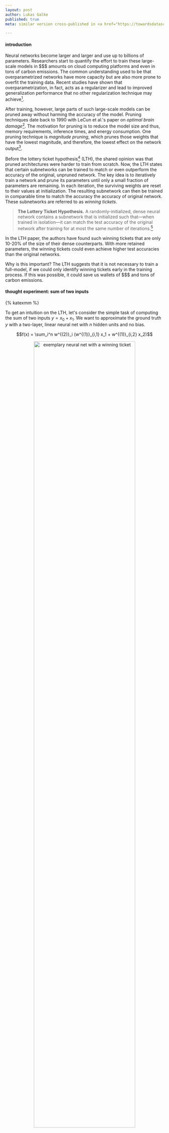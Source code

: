 ```yaml
---
layout: post
author: Lukas Galke
published: true
meta: similar version cross-published in <a href="https://towardsdatascience.com/state-of-the-lottery-e705984e4df">towardsdatascience.com</a>

---
```



#### introduction

Neural networks become larger and larger and use up to billions of parameters.
Researchers start to quantify the effort to train these large-scale models in
\$\$\$ amounts on cloud computing platforms and even in tons of carbon
emissions. The common understanding used to be that overparametrized networks
have more capacity but are also more prone to overfit the training data. Recent
studies have shown that overparametrization, in fact, acts as a regularizer and
lead to improved generalization performance that no other regularization
technique may achieve[^arora2018].

After training, however, large parts of such large-scale models can be pruned
away without harming the accuracy of the model. Pruning techniques date back to
1990 with LeCun et al.'s paper on *optimal brain damage*[^braindmg]. The
motivation for pruning is to reduce the model size and thus, memory
requirements, inference times, and energy consumption. One pruning technique is
*magnitude pruning*, which prunes those weights that have the lowest magnitude,
and therefore, the lowest effect on the network output[^mp].

Before the lottery ticket hypothesis[^lth] (LTH), the shared opinion was that
pruned architectures were harder to train from scratch. Now, the LTH states
that certain subnetworks can be trained to match or even outperform the
accuracy of the original, unpruned network. The key idea is to iteratively
train a network and prune its parameters until only a small fraction of
parameters are remaining. In each iteration, the surviving weights are reset to
their values at initialization. The resulting subnetwork can then be trained in
comparable time to match the accuracy the accuracy of original network. These
subnetworks are referred to as *winning tickets*.

> **The Lottery Ticket Hypothesis.** A randomly-initialized, dense neural
> network contains a subnetwork that is initialized such that—when trained in
> isolation—it can match the test accuracy of the original network after
> training for at most the same number of iterations.[^lth]

In the LTH paper, the authors have found such winning tickets that are
only 10-20% of the size of their dense counterparts. With more retained
parameters, the winning tickets could even achieve higher test accuracies than
the original networks.

Why is this important? The LTH suggests that it is not necessary to train
a full-model, if we could only identify winning tickets early in the training
process. If this was possible, it could save us wallets of \$\$\$ and tons of
carbon emissions. 

#### thought experiment: sum of two inputs

{% katexmm %}
 
To get an intuition on the LTH, let's consider the simple task of computing the sum of two inputs $y = x_0 + x_1$.
We want to approximate the ground truth $y$ with a two-layer, linear neural net with $n$ hidden units and no bias.

$$f(x) = \sum_i^n w^{(2)}_i (w^{(1)}_{i,1} x_1 + w^{(1)}_{i,2} x_2)$$

<center>
<img src="/assets/img/LTH.png" alt="exemplary neural net with a winning ticket" width="80%"/>
</center>

For humans, a winning ticket for the sum of two inputs is easy to determine.
Such a winning ticket would be $w^{(1)}_{i,1} = w^{(1)}_{i,2} = w^{(2)}_{i} = 1$ for some $i$ with all remaining weights being zero.
This winning ticket would even generalize out of the training data domain, as it
actually does compute the real sum of its two inputs.

No matter how large we chose the hidden layer size $n$, our winning ticket will always consist of three nonzero weights.
Thus, we can prune all but those three weights without harming accuracy.
An alternative would be that the input values are passed through the first layer and summed up in the second layer, which would need four weights in total.
When we start training with a mask for those three (or four) nonzero connections, the network will eventually learn the correct weights.

#### how to identify winning tickets

To show that winning tickets exist, Frankle and Carbin[^lth] employ the following procedure, which they label *iterative magnitude pruning*:

1. Initialize model with parameters $\theta_0$ along with a mask $m$ set to 
   all ones
2. Train the (masked) model for $j$ iterations 
3. Prune the lowest magnitude parameters and update $m$ accordingly.
4. Reset $\theta[m]$ to their values in $\theta_0$ and fix all other
   parameters to zero.
5. Repeat from step 2 unless stopping criterion on sparsity or
   validation accuracy is met 

The result is a subnetwork (given by mask m) along with its initialization, which may perform a final training pass.
In their experiments on image classification[^lth], the authors compare the accuracy of these winning tickets against the whole model and against random tickets.
Random tickets share the same structure but are re-initialized randomly before the final training pass.
The main result is that the winning tickets consistently lead to higher scores than random tickets, and can also match or even outperform the full models.

So, random tickets share the same structure as winning tickets yet winning
tickets yield higher scores. This means that the initialization values are
important for the winning tickets' success. When we have more parameters, we
get more rolls for initialization values. The authors of the LTH paper
conjecture that already the optimizer focuses on training the parameters of
a well-initialized sub-network. Why do e need to start with a big model in the
first place? The idea is that we get more possible combinations of subnetworks
when you have more parameters in total. This may be an alternative explanation
why highly overparametrized networks generalize better.

{% endkatexmm %}

#### iterative magnitude pruning

<center>
<figure>
<img src="/assets/img/pruning-regularization.png" alt="Comparison of pruning techniques" width="80%"/>
<figcaption>
Figure taken from Han et al. 2015. Pruning parameters that were trained with either L1 or L2 regularization. L2 is better than L1 as soon as the remaining parameters are retrained.
</figcaption>
</figure>
</center>

Frankle and Carbin make use of a pruning technique proposed by Han et al.[^mp]
at NeurIPS 2015. That is to prune those weights that have the lowest magnitude
and retrain them. Han et al. have shown that, counterintuitively, magnitude
pruning works better with L2 regularization as soon the remaining weights are
retrained. They further show that iterative pruning is favorable over one-shot
pruning. In one-shot pruning, you would only conduct only a single training
pass and then prune the weights, whereas in iterative pruning, you would prune
and train for several rounds until some criterion on sparsity or accuracy is
met.

To validate the lottery ticket hypothesis, Frankle & Carbin ought to find
subnetworks that match the accuracy of the original nets, when *trained in
isolation*. That means that they cannot exploit the benefit from previous
training rounds with the full model. Therefore, they modify the training and
pruning procedure by resetting (non-pruned) weight values to their
values at initializion.

During pruning, you can either prune to the desired fraction of weights at each
layer, or put the weights of all layers into one pool and prune globally. In
the LTH paper[^lth], the authors use local pruning for LeNet and Conv-2/4/6,
while they use global pruning for the deeper models: Resnet-18 and VGG-19. The
idea is that within deeper models, the weights of some layers might be more
important to keep than others'[^trf2].

#### late resetting

<center>
<figure>
<img src="/assets/img/lth-late-resetting.png" alt="Late resetting results" width="100%"/>
<figcaption>
Figure taken from Frankle et al. 2019. With late resetting, winning tickets can be found that may even achieve higher scores than the original network for VGG-19 and Resnet-18.
</figcaption>
</figure>
</center>

Learning rate warmup can help to find winning tickets for deeper models[^lth].
In follow-up work, however, the authors have introduced a different technique to deal with deeper models: late resetting[^lth-at-scale].
With late resetting, the weights are reset to values early in the training process instead of strictly to their initial values.
Hence, learning rate warm-up is not necessary anymore. Late resetting is specifically important to find winning tickets for deeper models.
Technically, late resetting relaxes the lottery ticket hypothesis a little.
Though, the authors rewind the parameters to early values in the training
process (0.1% -- 7% through). Therefore, the potential implications of the
lottery ticket hypothesis are only marginally affected: "you don't need to
train *much* before you could prune".


#### winning tickets outside of the image domain

Is the lottery ticket phenomenon an artefact of supervised image classification with feed-forward convolutional nets nets or does it generalize to other domains?
Yu et al.[^lth-nlp] could show that winning tickets also exist in reinforcement learning and natural language processing architectures.
Their experiments include classic control problems and Atari games for reinforcement learning, as well as LSTMs and Transformers for NLP.
They managed to find winning tickets for all architectures.
This suggests that the LTH phenomenon is not restricted to supervised image classification but might be a general property of deep neural nets.

#### transferring winning tickets

So far, the procedure to identify winning tickets is still expensive as it
involves several full training passes. How can we still benefit from the
winning tickets? Can we transfer them to other tasks such that only a small
fraction of weights need to be learned for the target task?

Two papers have already addressed this question: Mehta 2019[^trf1] and Morcos
et al.[^trf2]. Both works stay in the image domain and transfer winning tickets
across different object recognition tasks. Both works suggest that winning
tickets are transferable across tasks.

Mehta[^trf1] relaxes late resetting to using the best weights anywhere in the
training process on the source task. His reasonable explanation is that the
purpose of transfer learning is to save training effort on the target task. His
experiments on CIFAR-10, FashionMNIST, and SmallNORB  show that winning tickets
are transferable even though 90-95% of the weights were removed. Please note
that, the final fully-connected layers are fine-tuned. Fine-tuning the final
fully-connected layers is mandatory in these transfer learning scenarios
because different tasks have different classes.

Morcos et al. 2019[^trf2] have conducted large-scale experiments on transfer
learning within the image domain. The study considers VGG19 and ResNet50
architectures on CIFAR-10/100, FashionMNIST and MNIST while also varying the
optimizer (SGD and Adam). Their results suggest that winning tickets are not
specific to a certain optimizer. For instance, a winning ticket obtained via
SGD training can be used to initialize weights that are then trained by Adam.
Regarding transfer across tasks, the authors have compared winning tickets from
other datasets to winning tickets obtained on the same dataset. Surprisingly,
winning tickets from other datasets are nearly as good as tickets obtained on
the same dataset. A key result is that larger datasets produce more generic
winning tickets.

#### how do winning tickets look like

Zhou et al.[^deconstruct] have closely investigated the properties of winning
tickets. They show that a crucial element of the initialization values are
their signs. It seems that the actual magnitude of the initialization value is
less important. That might give a clue that optimizers struggle to adjust
a negative attribution into a positive one and vice versa.

They further hypothesize that masking certain weights to zero is similar to
performing training iterations. The information that a certain feature will be
irrelevant for the current classification task is as precious as conducting
actual training iterations.

After analyzing different pruning and alteration criteria, the authors further
claim that sparse subnetworks work particularly well, when initializations are
close to their final form. Building on top of this hypothesis, the authors go
even further and develop the notion of supermasks, which are mere
initializations of masks and values that are not trained at all.
Interestingly, these supermasks yield accuracy scores that are far better than
chance.

#### pruning and dropout

Dropout is a well-known regularization method that encourages sparsity tolerance during training by setting a random fraction of weights or hidden units to zero.
However, when pruning is applied after training, the fraction of pruned weights depend on a heuristic such as the magnitude of the weights.
Gomez et al.[^tgt-drop] pursue the idea of improving the interaction of dropout and pruning.
The idea is that dropout could be targeted to units, which are likely to be pruned, i.e., those with low magnitude.
In the paper, the authors analyze not only the standard unit-dropout but also weight-dropout (aka DropConnect), which is even closer to the employed pruning techniques.


#### pruning on-the-go

The holy grail of winning tickets is to identify them as early as possible in the training process.
Dettmers and Zettlemoyer[^fromscratch] propose a technique to identify winning tickets without the need for expensive retraining.
They exploit the momentum of the gradients to determine how fast weights change during training and prune those that do not change much.
Furthermore, the values of pruned weights are redistributed dynamically.
The results show that this so-called sparse momentum technique outperforms their baselines for sparse learning.

#### limitations

There are also studies that challenge the LTH:
Gale et al.[^ch1] conduct a large-scale comparison of sparse neural nets on
machine translation with transfomers and image classification with ResNet-50.
They confirm that naive magnitude pruning[^mp] is the best pruning technique among the compared ones. However, they report that the LTH approach fails to find winning tickets for these architectures.
Liu et al[^ch2] show that -- with a carefully selected learning rate -- random tickets can perform as well as winning tickets.
Both works, however, did not yet use late resetting[^lth-at-scale],
which helps to find winning tickets especially in deep architectures.


#### hands-on: experiments on the sum-of-two-inputs example

Before we conclude, let's return to our sum-of-two-inputs example from [above](#a-toy-example-sum-of-two-inputs).
We implement iterative magnitude pruning and try to find winning tickets that correspond to human intuition.
We use local pruning such that the second layer does not get pruned away
completely.
We begin with 200 hidden units and train for 10 epochs for each pruning round.
We iteratively prune 25% of the weights (by magnitude) until only 2 weights are left in each layer.
In each round, we use late resetting to the weights after the first training iteration.
We expect that the winning ticket will pass the two inputs through the first
layer and sum them up in the second layer.
We train on random number pairs within the interval [-1,1] and test on random pairs in the interval [1,2].
We end up with the following tickets and their obtained [root mean-squared-error](https://en.wikipedia.org/wiki/Root-mean-square_deviation) (lower is better):

```
Pruning 0.25 weights => 4 weights still active ~= 0.67%
Stopping criterion met.
This is your winning ticket:
        Layer 0
        [60,0]: 0.9429353475570679
        [60,1]: 0.9429353475570679
        Layer 1
        [0,60]: 1.06050705909729
        [0,101]: -0.4135688245296478
Winning ticket RMSE: 6.870159915858438e-05
This is a random ticket:
        Layer 0
        [60,0]: -0.8950394988059998
        [60,1]: -0.8950406908988953
        Layer 1
        [0,60]: -1.1172559261322021
        [0,101]: 0.008170465007424355
Reinit Random ticket RSME: 7.364383157981381e-05
This is a permuted random ticket:
        Layer 0
        [2,0]: 0.15243083238601685
        [2,1]: -0.40985623002052307
        Layer 1
        [0,60]: -0.002661715727299452
        [0,101]: 0.03881140798330307
Permute+Reinit Random ticket RSME: 6.60740392345907
Full-model RSME: 7.780414107555133e-06
```

We observe that iterative magnitude pruning yields a winning ticket that
corresponds to our human intuition (or at least, it is quite close).
Please note that the [0,101] weight on the second layer irrelevant as it will never receive any non-zero inputs.
The winning ticket's accuracy with 4 weights is on par with
the accuracy of the full model with 600 weights. The randomly reinitialized
ticket also succeeds to learn good weights (the inverted signs cancel each other out).
In contrast, the locally permuted ticket has a dead end and cannot learn anything.

What can we learn from implementing the "sum-of-two-inputs" toy example?

1. We can verify our previous thought-experiment that it is possible to find
   a winning ticket with only four weights that leads comparable error as the
   full 600 parameter model.
2. For this simple task, the initialization of winning tickets might be less
   important than it is in more complex tasks. The connectivity itself is more important.
3. We see that a comparison with randomly permuted tickets is dangerous. The
   random permutation has lead to a "dead end", which may render the model
   untrainable.

#### conclusion

The lottery ticket hypothesis states that dense neural networks contain sparse
subnetworks that can be trained in isolation to match the performance of the
dense net. This phenomenon offers a novel interpretation of
overparametrization, which behaves as having much more draws (possible subnetworks) from the lottery.
To benefit from their existence, one needs to find methods to identify winning
tickets early and without training the full model at all. Some approaches
already tackle this, while others focus on training methods that make neural
networks more amenable to later pruning. If we could identify winning tickets
early or transfer them to other domains, we would save substantial amounts of
training effort. Winning tickets sometimes even outperform the original
networks, which might have implications for our understanding of and the design
of architectures and their initializations. We can confirm that
iterative magnitude pruning succeeds to finds winning tickets that correspond
to human wisdom for a simple toy task.

#### bonus material

* [A clean and generic pytorch implementation of (iterative) magnitude pruning](https://github.com/lgalke/torch-pruning) featuring our [thought experiment](#thought-experiment-sum-of-two-inputs) to tinker around with.


#### references

[^mp]: Han, Song, Jeff Pool, John Tran, and William Dally. ["Learning both weights and connections for efficient neural network."](https://papers.nips.cc/paper/5784-learning-both-weights-and-connections-for-efficient-neural-network.pdf) In Advances in neural information processing systems, pp. 1135-1143. 2015.
[^lth]: Frankle, Jonathan, and Michael Carbin. ["The lottery ticket hypothesis: Finding sparse, trainable neural networks."](https://arxiv.org/abs/1803.03635) ICLR 2019.
[^lth-at-scale]: Frankle, Jonathan, Gintare Karolina Dziugaite, Daniel M. Roy, and Michael Carbin. ["The Lottery Ticket Hypothesis at Scale."]( https://arxiv.org/abs/1903.01611) arXiv preprint arXiv:1903.01611 (2019).
[^lth-dissect]: Frankle, Jonathan, and David Bau. "Dissecting Pruned Neural Networks." arXiv preprint arXiv:1907.00262 (2019).
[^deconstruct]: Zhou, Hattie, Janice Lan, Rosanne Liu, and Jason Yosinski. ["Deconstructing lottery tickets: Zeros, signs, and the supermask."](https://arxiv.org/abs/1905.01067) arXiv preprint arXiv:1905.01067 (2019).
[^trf1]: Mehta, Rahul. ["Sparse Transfer Learning via Winning Lottery Tickets."](https://arxiv.org/abs/1905.07785) arXiv preprint arXiv:1905.07785 (2019).
[^trf2]: Morcos, Ari S., Haonan Yu, Michela Paganini, and Yuandong Tian. ["One ticket to win them all: generalizing lottery ticket initializations across datasets and optimizers."](https://arxiv.org/abs/1906.02773) arXiv preprint arXiv:1906.02773 (2019).
[^lth-nlp]: Yu, Haonan, Sergey Edunov, Yuandong Tian, and Ari S. Morcos. ["Playing the lottery with rewards and multiple languages: lottery tickets in RL and NLP."](https://arxiv.org/abs/1906.02768) arXiv preprint arXiv:1906.02768 (2019).
[^tgt-drop]: Gomez, Aidan N., Ivan Zhang, Kevin Swersky, Yarin Gal, and Geoffrey E. Hinton. ["Learning Sparse Networks Using Targeted Dropout."](https://arxiv.org/abs/1905.13678) arXiv preprint arXiv:1905.13678 (2019).
[^fromscratch]: T Dettmers, L Zettlemoyer. ["Sparse Networks from Scratch: Faster Training without Losing Performance"](https://arxiv.org/abs/1907.04840) arXiv preprint arXiv:1907.04840.
[^arora2018]: Arora, Sanjeev, Nadav Cohen, and Elad Hazan. ["On the optimization of deep networks: Implicit acceleration by overparameterization."](https://arxiv.org/abs/1802.06509) ICML 2018.
[^braindmg]: LeCun, Yann, John S. Denker, and Sara A. Solla. ["Optimal brain damage."](http://papers.nips.cc/paper/250-optimal-brain-damage.pdf) In Advances in neural information processing systems, pp. 598-605. 1990.
[^ch1]: Gale, Trevor, Erich Elsen, and Sara Hooker. ["The state of sparsity in deep neural networks."](https://arxiv.org/abs/1902.09574) arXiv preprint arXiv:1902.09574 (2019).
[^ch2]: Liu, Zhuang, Mingjie Sun, Tinghui Zhou, Gao Huang, and Trevor Darrell. ["Rethinking the value of network pruning."](https://arxiv.org/abs/1810.05270) arXiv preprint arXiv:1810.05270 (2018).

<!-- vim: set ft=pandoc: -->

